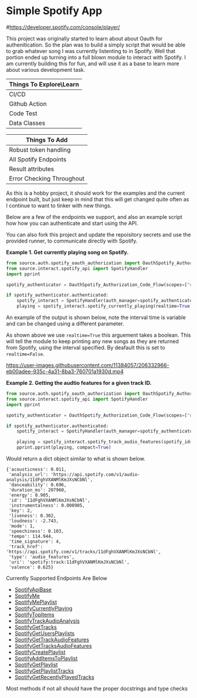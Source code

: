 
# Simple Spotify App
#https://developer.spotify.com/console/player/

This project was originally started to learn about about Oauth for authenitication. 
So the plan was to build a simply script that would be able to grab whatever song I was currently listenting to in Spotify. 
Well that portion ended up turning into a full blown module to interact with Spotify. 
I am currently building this for fun, and will use it as a base to learn more about various development task.


| Things To Explore\Learn |  
|-------------------------|
| CI/CD                   |
| Github Action           |
| Code Test               |
| Data Classes            |


| Things To Add             |  
|---------------------------|
| Robust token handling     |
| All Spotify Endpoints     |
| Result attributes         |
| Error Checking Throughout |

As this is a hobby project, it should work for the examples and the current endpoint built, but just keep in mind that 
this will get changed quite often as I continue to want to tinker with new things. 

Below are a few of the endpoints we support, and also an example script how how you can authenticate and start using the API. 

You can also fork this project and update the repoisitory secrets and use the provided runner, to communicate directly with Spotify.

**Example 1. Get currently playing song on Spotify.**

```python
from source.auth.spotify_oauth_authorization import OauthSpotify_Authorization_Code_Flow
from source.interact.spotify_api import SpotifyHandler
import pprint

spotify_authenticator = OauthSpotify_Authorization_Code_Flow(scopes=["user-read-currently-playing"])

if spotify_authenticator.authenticated:
    spotify_interact = SpotifyHandler(auth_manager=spotify_authenticator)
    playing = spotify_interact.spotify_currently_playing(realtime=True)
```

An example of the output is shown below, note the interval time is variable and can be changed using a different parameter. 

As shown above we use `realtime=True` this arguement takes a boolean. This will tell the module to keep printing any new songs
as they are returned from Spotify, using the interval specified. By deafault this is set to `realtime=False`.

https://user-images.githubusercontent.com/11384057/206332966-eb00adee-935c-4a31-8ba3-760701a1930d.mp4

**Example 2. Getting the audtio features for a given track ID.**

```python
from source.auth.spotify_oauth_authorization import OauthSpotify_Authorization_Code_Flow
from source.interact.spotify_api import SpotifyHandler
import pprint

spotify_authenticator = OauthSpotify_Authorization_Code_Flow(scopes=["user-read-recently-played", 'user-top-read'])

if spotify_authenticator.authenticated:
    spotify_interact = SpotifyHandler(auth_manager=spotify_authenticator)

    playing = spotify_interact.spotify_track_audio_features(spotify_id="11dFghVXANMlKmJXsNCbNl")
    pprint.pprint(playing, compact=True)
```

Would return a dict object similar to what is shown below.

```commandline
{'acousticness': 0.011,                                                             
 'analysis_url': 'https://api.spotify.com/v1/audio-analysis/11dFghVXANMlKmJXsNCbNl',
 'danceability': 0.696,                                                             
 'duration_ms': 207960,                                                             
 'energy': 0.905,                                                                   
 'id': '11dFghVXANMlKmJXsNCbNl',                                                    
 'instrumentalness': 0.000905,
 'key': 2,
 'liveness': 0.302,
 'loudness': -2.743,
 'mode': 1,
 'speechiness': 0.103,
 'tempo': 114.944,
 'time_signature': 4,
 'track_href': 'https://api.spotify.com/v1/tracks/11dFghVXANMlKmJXsNCbNl',
 'type': 'audio_features',
 'uri': 'spotify:track:11dFghVXANMlKmJXsNCbNl',
 'valence': 0.625}

```

Currently Supported Endpoints Are Below


* [SpotifyApiBase](https://developer.spotify.com/documentation/web-api/)
* [SpotifyMe](https://developer.spotify.com/documentation/web-api/reference/#/operations/get-current-users-profile)
* [SpotifyMePlaylist](https://developer.spotify.com/documentation/web-api/reference/#/operations/get-a-list-of-current-users-playlists)
* [SpotifyCurrentlyPlaying](https://developer.spotify.com/documentation/web-api/reference/#/operations/get-the-users-currently-playing-track)
* [SpotifyTopItems](https://developer.spotify.com/documentation/web-api/reference/#/operations/get-users-top-artists-and-tracks)
* [SpotifyTrackAudioAnalysis](https://developer.spotify.com/documentation/web-api/reference/#/operations/get-audio-analysis)
* [SpotifyGetTracks](https://developer.spotify.com/documentation/web-api/reference/#/operations/get-several-tracks)
* [SpotifyGetUsersPlaylists](https://developer.spotify.com/documentation/web-api/reference/#/operations/get-list-users-playlists)
* [SpotifyGetTrackAudioFeatures](https://developer.spotify.com/documentation/web-api/reference/#/operations/get-audio-features)
* [SpotifyGetTracksAudioFeatures](https://developer.spotify.com/documentation/web-api/reference/#/operations/get-several-audio-features)
* [SpotifyCreatePlaylist](https://developer.spotify.com/documentation/web-api/reference/#/operations/create-playlist)
* [SpotifyAddItemsToPlaylist](https://developer.spotify.com/documentation/web-api/reference/#/operations/add-tracks-to-playlist)
* [SpotifyGetPlaylist](https://developer.spotify.com/documentation/web-api/reference/#/operations/get-playlist)
* [SpotifyGetPlaylistTracks](https://developer.spotify.com/documentation/web-api/reference/#/operations/get-playlists-tracks)
* [SpotifyGetRecentlyPlayedTracks](https://developer.spotify.com/documentation/web-api/reference/#/operations/get-recently-played)

Most methods if not all should have the proper docstrings and type checks